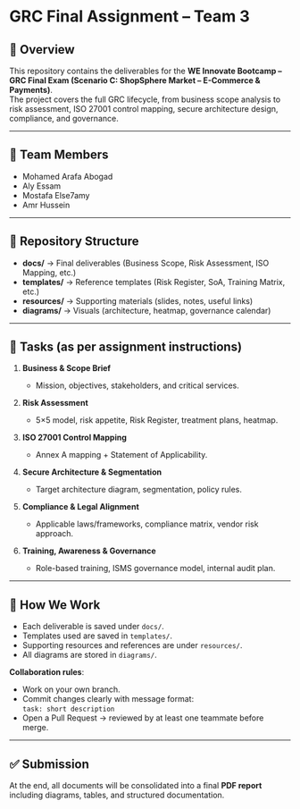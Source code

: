 # GRC Final Assignment – Team 3

## 📌 Overview
This repository contains the deliverables for the **WE Innovate Bootcamp – GRC Final Exam (Scenario C: ShopSphere Market – E-Commerce & Payments)**.  
The project covers the full GRC lifecycle, from business scope analysis to risk assessment, ISO 27001 control mapping, secure architecture design, compliance, and governance.

---

## 👥 Team Members
- Mohamed Arafa Abogad  
- Aly Essam
- Mostafa Else7amy 
- Amr Hussein


---

## 📂 Repository Structure
- **docs/** → Final deliverables (Business Scope, Risk Assessment, ISO Mapping, etc.)  
- **templates/** → Reference templates (Risk Register, SoA, Training Matrix, etc.)  
- **resources/** → Supporting materials (slides, notes, useful links)  
- **diagrams/** → Visuals (architecture, heatmap, governance calendar)

---

## 📝 Tasks (as per assignment instructions)
1. **Business & Scope Brief**  
   - Mission, objectives, stakeholders, and critical services.  

2. **Risk Assessment**  
   - 5×5 model, risk appetite, Risk Register, treatment plans, heatmap.  

3. **ISO 27001 Control Mapping**  
   - Annex A mapping + Statement of Applicability.  

4. **Secure Architecture & Segmentation**  
   - Target architecture diagram, segmentation, policy rules.  

5. **Compliance & Legal Alignment**  
   - Applicable laws/frameworks, compliance matrix, vendor risk approach.  

6. **Training, Awareness & Governance**  
   - Role-based training, ISMS governance model, internal audit plan.  

---

## 🚀 How We Work
- Each deliverable is saved under `docs/`.  
- Templates used are saved in `templates/`.  
- Supporting resources and references are under `resources/`.  
- All diagrams are stored in `diagrams/`.  

**Collaboration rules**:  
- Work on your own branch.  
- Commit changes clearly with message format:  
  `task: short description`  
- Open a Pull Request → reviewed by at least one teammate before merge.  

---

## ✅ Submission
At the end, all documents will be consolidated into a final **PDF report** including diagrams, tables, and structured documentation.
